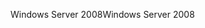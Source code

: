 <span data-ttu-id="78384-101">Windows Server 2008</span><span class="sxs-lookup"><span data-stu-id="78384-101">Windows Server 2008</span></span>